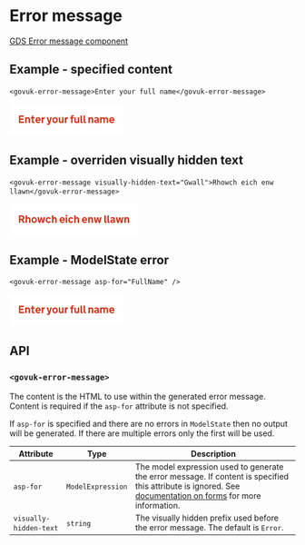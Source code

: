 # Error message

[GDS Error message component](https://design-system.service.gov.uk/components/error-message/)

## Example - specified content

```razor
<govuk-error-message>Enter your full name</govuk-error-message>
```

![Error message](../images/error-message-with-specified-content.png)

## Example - overriden visually hidden text

```razor
<govuk-error-message visually-hidden-text="Gwall">Rhowch eich enw llawn</govuk-error-message>
```

![Error message](../images/error-message-with-overriden-visually-hidden-text.png)

## Example - ModelState error

```razor
<govuk-error-message asp-for="FullName" />
```

![Error message](../images/error-message-with-modelstate-error.png)

## API

### `<govuk-error-message>`

The content is the HTML to use within the generated error message. Content is required if the `asp-for` attribute is not specified.

If `asp-for` is specified and there are no errors in `ModelState` then no output will be generated. If there are multiple errors only the first will be used.

| Attribute | Type | Description |
| --- | --- | --- |
| `asp-for` | `ModelExpression` | The model expression used to generate the error message. If content is specified this attribute is ignored. See [documentation on forms](../forms.md) for more information. |
| `visually-hidden-text` | `string` | The visually hidden prefix used before the error message. The default is `Error`. |
